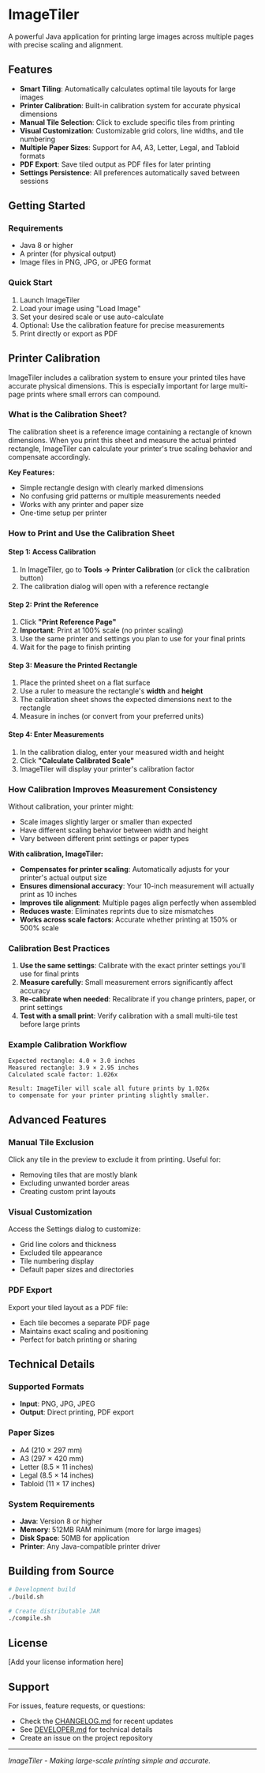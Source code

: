 # ImageTiler

A powerful Java application for printing large images across multiple pages with precise scaling and alignment.

## Features

- **Smart Tiling**: Automatically calculates optimal tile layouts for large images
- **Printer Calibration**: Built-in calibration system for accurate physical dimensions
- **Manual Tile Selection**: Click to exclude specific tiles from printing
- **Visual Customization**: Customizable grid colors, line widths, and tile numbering
- **Multiple Paper Sizes**: Support for A4, A3, Letter, Legal, and Tabloid formats
- **PDF Export**: Save tiled output as PDF files for later printing
- **Settings Persistence**: All preferences automatically saved between sessions

## Getting Started

### Requirements
- Java 8 or higher
- A printer (for physical output)
- Image files in PNG, JPG, or JPEG format

### Quick Start
1. Launch ImageTiler
2. Load your image using "Load Image"
3. Set your desired scale or use auto-calculate
4. Optional: Use the calibration feature for precise measurements
5. Print directly or export as PDF

## Printer Calibration

ImageTiler includes a calibration system to ensure your printed tiles have accurate physical dimensions. This is especially important for large multi-page prints where small errors can compound.

### What is the Calibration Sheet?

The calibration sheet is a reference image containing a rectangle of known dimensions. When you print this sheet and measure the actual printed rectangle, ImageTiler can calculate your printer's true scaling behavior and compensate accordingly.

**Key Features:**
- Simple rectangle design with clearly marked dimensions
- No confusing grid patterns or multiple measurements needed
- Works with any printer and paper size
- One-time setup per printer

### How to Print and Use the Calibration Sheet

#### Step 1: Access Calibration
1. In ImageTiler, go to **Tools → Printer Calibration** (or click the calibration button)
2. The calibration dialog will open with a reference rectangle

#### Step 2: Print the Reference
1. Click **"Print Reference Page"** 
2. **Important**: Print at 100% scale (no printer scaling)
3. Use the same printer and settings you plan to use for your final prints
4. Wait for the page to finish printing

#### Step 3: Measure the Printed Rectangle
1. Place the printed sheet on a flat surface
2. Use a ruler to measure the rectangle's **width** and **height**
3. The calibration sheet shows the expected dimensions next to the rectangle
4. Measure in inches (or convert from your preferred units)

#### Step 4: Enter Measurements
1. In the calibration dialog, enter your measured width and height
2. Click **"Calculate Calibrated Scale"**
3. ImageTiler will display your printer's calibration factor

### How Calibration Improves Measurement Consistency

Without calibration, your printer might:
- Scale images slightly larger or smaller than expected
- Have different scaling behavior between width and height
- Vary between different print settings or paper types

**With calibration, ImageTiler:**
- **Compensates for printer scaling**: Automatically adjusts for your printer's actual output size
- **Ensures dimensional accuracy**: Your 10-inch measurement will actually print as 10 inches
- **Improves tile alignment**: Multiple pages align perfectly when assembled
- **Reduces waste**: Eliminates reprints due to size mismatches
- **Works across scale factors**: Accurate whether printing at 150% or 500% scale

### Calibration Best Practices

1. **Use the same settings**: Calibrate with the exact printer settings you'll use for final prints
2. **Measure carefully**: Small measurement errors significantly affect accuracy
3. **Re-calibrate when needed**: Recalibrate if you change printers, paper, or print settings
4. **Test with a small print**: Verify calibration with a small multi-tile test before large prints

### Example Calibration Workflow

```
Expected rectangle: 4.0 × 3.0 inches
Measured rectangle: 3.9 × 2.95 inches
Calculated scale factor: 1.026x

Result: ImageTiler will scale all future prints by 1.026x 
to compensate for your printer printing slightly smaller.
```

## Advanced Features

### Manual Tile Exclusion
Click any tile in the preview to exclude it from printing. Useful for:
- Removing tiles that are mostly blank
- Excluding unwanted border areas
- Creating custom print layouts

### Visual Customization
Access the Settings dialog to customize:
- Grid line colors and thickness
- Excluded tile appearance
- Tile numbering display
- Default paper sizes and directories

### PDF Export
Export your tiled layout as a PDF file:
- Each tile becomes a separate PDF page
- Maintains exact scaling and positioning
- Perfect for batch printing or sharing

## Technical Details

### Supported Formats
- **Input**: PNG, JPG, JPEG
- **Output**: Direct printing, PDF export

### Paper Sizes
- A4 (210 × 297 mm)
- A3 (297 × 420 mm)  
- Letter (8.5 × 11 inches)
- Legal (8.5 × 14 inches)
- Tabloid (11 × 17 inches)

### System Requirements
- **Java**: Version 8 or higher
- **Memory**: 512MB RAM minimum (more for large images)
- **Disk Space**: 50MB for application
- **Printer**: Any Java-compatible printer driver

## Building from Source

```bash
# Development build
./build.sh

# Create distributable JAR
./compile.sh
```

## License

[Add your license information here]

## Support

For issues, feature requests, or questions:
- Check the [CHANGELOG.md](CHANGELOG.md) for recent updates
- See [DEVELOPER.md](DEVELOPER.md) for technical details
- Create an issue on the project repository

---

*ImageTiler - Making large-scale printing simple and accurate.*
